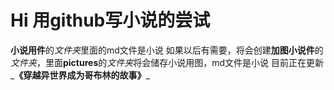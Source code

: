 # Hi 用github写小说的尝试
**小说用件**的*文件夹*里面的md文件是小说
如果以后有需要，将会创建**加图小说件**的*文件夹*，里面**pictures**的*文件夹*将会储存小说用图，md文件是小说
目前正在更新_**《穿越异世界成为哥布林的故事》**_